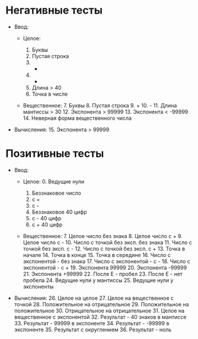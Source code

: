 # Негативные тесты

- Ввод:
    - Целое:
        1. Буквы
        2. Пустая строка
        3. +
        4. -
        5. Длина > 40
        6. Точка в числе
    
    - Вещественное:
        7. Буквы
        8. Пустая строка
        9. +
        10. -
        11. Длина мантиссы > 30
        12. Экспонента > 99999
        13. Экспонента < -99999
        14. Неверная форма вещественного числа

- Вычисления:
    15. Экспонента > 99999

# Позитивные тесты

- Ввод:
    - Целое:
        0. Ведущие нули
        1. Беззнаковое число
        2. с +
        3. с -
        4. Беззнаковое 40 цифр
        5. с - 40 цифр
        6. с + 40 цифр

    - Вещественное:
        7. Целое число без знака
        8. Целое число с +
        9. Целое число с -
        10. Число с точкой без эксп. без знака
        11. Число с точкой без эксп. с -
        12. Число с точкой без эксп. с +
        13. Точка в начале
        14. Точка в конце
        15. Точка в середине
        16. Число с экспонентой - без знака
        17. Число с экспонентой - с -
        18. Число с экспонентой - с +
        19. Экспонента 99999
        20. Экспонента -99999
        21. Экспонента +99999
        22. После Е - пробел
        23. После Е - нет пробела
        24. Ведущие нули у мантиссы
        25. Ведущие нули у экспоненты

- Вычисления:
    26. Целое на целое
    27. Целое на вещественное с точкой
    28. Положительное на отрицательное
    29. Положительное на положительное
    30. Отрицательное на отрицательное
    31. Целое на вещественное с экспонентой
    32. Результат - 40 знаков в мантиссе
    33. Результат - 99999 в экспоненте
    34. Результат - -99999 в экспоненте
    35. Результат с округлением
    36. Результат - ноль